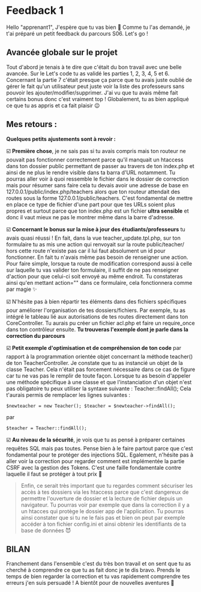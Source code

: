 # Feedback 1

Hello "apprenant1",
J'espère que tu vas bien 🙂
Comme tu l'as demandé, je t'ai préparé un petit feedback du parcours S06.
Let's go !

## Avancée globale sur le projet

Tout d'abord je tenais à te dire que c'était du bon travail avec une belle avancée.
Sur le Let's code tu as validé les parties 1, 2, 3, 4, 5 et 6.
Concernant la partie 7 c'était presque ça parce que tu avais juste oublié de gérer le fait qu'un utilisateur peut juste voir la liste des professeurs sans pouvoir les ajouter/modifier/supprimer.
J'ai vu que tu avais même fait certains bonus donc c'est vraiment top !
Globalement, tu as bien appliqué ce que tu as appris et ca fait plaisir 😉

## Mes retours :

**Quelques petits ajustements sont à revoir :**

☑️ **Première chose**, je ne sais pas si tu avais compris mais ton routeur ne pouvait pas fonctionner correctement parce qu'il manquait un htaccess dans ton dossier public permettant de passer au travers de ton index.php et ainsi de ne plus le rendre visible dans ta barra d'URL notamment. Tu pourras aller voir à quoi ressemble le fichier dans le dossier de correction mais pour résumer sans faire cela tu devais avoir une adresse de base en 127.0.0.1/public/index.php/teachers alors que ton routeur attendait des routes sous la forme 127.0.0.1/public/teachers. C'est fondamental de mettre en place ce type de fichier d'une part pour que tes URLs soient plus propres et surtout parce que ton index.php est un fichier **ultra sensible** et donc il vaut mieux ne pas le montrer même dans la barre d'adresse.

☑️ **Concernant le bonus sur la mise à jour des étudiants/professeurs** tu avais quasi réussi ! En fait, dans la vue teacher_update.tpl.php, sur ton formulaire tu as mis une action qui renvoyait sur la route public/teacher/ hors cette route n'existe pas car il lui faut absolument un id pour fonctionner. En fait tu n'avais même pas besoin de renseigner une action. Pour faire simple, lorsque ta route de modification correspond aussi à celle sur laquelle tu vas valider ton formulaire, il suffit de ne pas renseigner d'action pour que celui-ci soit envoyé au même endroit. Tu constateras ainsi qu'en mettant action="" dans ce formulaire, cela fonctionnera comme par magie ✨

☑️ N'hésite pas à bien répartir tes éléments dans des fichiers spécifiques pour améliorer
l'organisation de tes dossiers/fichiers. Par exemple, tu as intégré le tableau lié aux autorisations de tes routes directement dans ton CoreController. Tu aurais pu créer un fichier acl.php et faire un require_once dans ton contrôleur ensuite. **Tu trouveras l'exemple dont je parle dans la correction du parcours**

☑️ **Petit exemple d'optimisation et de compréhension de ton code** par rapport à la programmation orientée objet concernant la méthode teacher() de ton TeacherController. Je constate que tu as instancié un objet de la classe Teacher. Cela n'était pas forcement nécessaire dans ce cas de figure car tu ne vas pas le remplir de toute façon. Lorsque tu as besoin d'appeler une méthode spécifique à une classe et que l'instanciation d'un objet n'est pas obligatoire tu peux utiliser la syntaxe suivante : Teacher::findAll(); Cela t'aurais permis de remplacer les lignes suivantes :

``
$newteacher = new Teacher();
$teacher = $newteacher->findAll();
``

par

``
$teacher = Teacher::findAll();
``

☑️ **Au niveau de la sécurité**, je vois que tu as pensé à préparer certaines requêtes SQL mais pas toutes. Pense bien à le faire partout parce que c'est fondamental pour te protéger des injections SQL. Egalement, n'hésite pas à aller voir la correction pour regarder comment est implémentée la partie CSRF avec la gestion des Tokens. C'est une faille fondamentale contre laquelle il faut se protéger à tout prix 🙂 
> Enfin, ce serait très important que tu regardes comment sécuriser les accès à tes dossiers via les htaccess parce que c'est dangereux de permettre l'ouverture de dossier et la lecture de fichier depuis un navigateur. Tu pourras voir par exemple que dans la correction il y a un htacces qui protège le dossier app de l'application. Tu pourras ainsi constater que si tu ne le fais pas et bien on peut par exemple accéder à ton fichier config.ini et ainsi obtenir les identifiants de ta base de données 😈

## BILAN
Franchement dans l'ensemble c'est du très bon travail et on sent que tu as cherché à comprendre ce que tu as fait donc je te dis bravo. Prends le temps de bien regarder la correction et tu vas rapidement comprendre tes erreurs j'en suis persuadé ! 
A bientôt pour de nouvelles aventures 👊